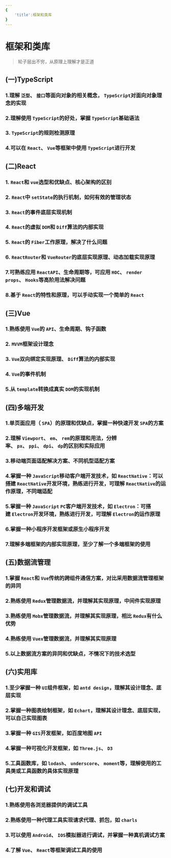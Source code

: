 ```yaml
---
{
    'title':框架和类库
}
---
```

# 框架和类库
> 轮子层出不穷，从原理上理解才是正道

<a name="2I6ph"></a>
## (一)TypeScript
<a name="7Eq4D"></a>
### 1.理解 `泛型`、 `接口`等面向对象的相关概念， `TypeScript`对面向对象理念的实现<br />
<a name="SYfjK"></a>
### 2.理解使用 `TypeScript`的好处，掌握 `TypeScript`基础语法<br />
<a name="Mo85I"></a>
### 3. `TypeScript`的规则检测原理<br />
<a name="Dwg2A"></a>
### 4.可以在 `React`、 `Vue`等框架中使用 `TypeScript`进行开发<br />
<a name="r1jcx"></a>
## (二)React
<a name="nsWlE"></a>
### 1. `React`和 `vue`选型和优缺点、核心架构的区别<br />
<a name="m9aGr"></a>
### 2. `React`中 `setState`的执行机制，如何有效的管理状态<br />
<a name="I8xMs"></a>
### 3. `React`的事件底层实现机制<br />
<a name="QbwnE"></a>
### 4. `React`的虚拟 `DOM`和 `Diff`算法的内部实现<br />
<a name="Kiszr"></a>
### 5. `React`的 `Fiber`工作原理，解决了什么问题<br />
<a name="zoUOv"></a>
### 6. `ReactRouter`和 `VueRouter`的底层实现原理、动态加载实现原理<br />
<a name="lPgLc"></a>
### 7.可熟练应用 `ReactAPI`、生命周期等，可应用 `HOC`、 `render props`、 `Hooks`等高阶用法解决问题<br />
<a name="WzyQN"></a>
### 8.基于 `React`的特性和原理，可以手动实现一个简单的 `React`<br />
<a name="85Vix"></a>
## (三)Vue
<a name="yD7kz"></a>
### 1.熟练使用 `Vue`的 `API`、生命周期、钩子函数<br />
<a name="Nc8bo"></a>
### 2. `MVVM`框架设计理念<br />
<a name="MzPs9"></a>
### 3. `Vue`双向绑定实现原理、 `Diff`算法的内部实现<br />
<a name="vgXEZ"></a>
### 4. `Vue`的事件机制<br />
<a name="AMCfD"></a>
### 5.从 `template`转换成真实 `DOM`的实现机制<br />
<a name="mPF2s"></a>
## (四)多端开发
<a name="a0VH8"></a>
### 1.单页面应用（ `SPA`）的原理和优缺点，掌握一种快速开发 `SPA`的方案<br />
<a name="bogRq"></a>
### 2.理解 `Viewport`、 `em`、 `rem`的原理和用法，分辨率、 `px`、 `ppi`、 `dpi`、 `dp`的区别和实际应用<br />
<a name="HyC8l"></a>
### 3.移动端页面适配解决方案、不同机型适配方案<br />
<a name="spR8J"></a>
### 4.掌握一种 `JavaScript`移动客户端开发技术，如 `ReactNative`：可以搭建 `ReactNative`开发环境，熟练进行开发，可理解 `ReactNative`的运作原理，不同端适配<br />
<a name="1QTJu"></a>
### 5.掌握一种 `JavaScript` `PC`客户端开发技术，如 `Electron`：可搭建 `Electron`开发环境，熟练进行开发，可理解 `Electron`的运作原理<br />
<a name="clnQO"></a>
### 6.掌握一种小程序开发框架或原生小程序开发<br />
<a name="9UOcF"></a>
### 7.理解多端框架的内部实现原理，至少了解一个多端框架的使用<br />
<a name="Iqr8T"></a>
## (五)数据流管理
<a name="LuyCC"></a>
### 1.掌握 `React`和 `Vue`传统的跨组件通信方案，对比采用数据流管理框架的异同<br />
<a name="CDwhg"></a>
### 2.熟练使用 `Redux`管理数据流，并理解其实现原理，中间件实现原理<br />
<a name="u80bt"></a>
### 3.熟练使用 `Mobx`管理数据流，并理解其实现原理，相比 `Redux`有什么优势<br />
<a name="QhRlS"></a>
### 4.熟练使用 `Vuex`管理数据流，并理解其实现原理<br />
<a name="WpF2T"></a>
### 5.以上数据流方案的异同和优缺点，不情况下的技术选型<br />
<a name="V8z99"></a>
## (六)实用库
<a name="CfvPp"></a>
### 1.至少掌握一种 `UI`组件框架，如 `antd design`，理解其设计理念、底层实现<br />
<a name="agoLu"></a>
### 2.掌握一种图表绘制框架，如 `Echart`，理解其设计理念、底层实现，可以自己实现图表<br />
<a name="O0PeK"></a>
### 3.掌握一种 `GIS`开发框架，如百度地图 `API`<br />
<a name="ZcEVM"></a>
### 4.掌握一种可视化开发框架，如 `Three.js`、 `D3`<br />
<a name="CTK0l"></a>
### 5.工具函数库，如 `lodash`、 `underscore`、 `moment`等，理解使用的工具类或工具函数的具体实现原理<br />
<a name="ydjYo"></a>
## (七)开发和调试
<a name="cWr2p"></a>
### 1.熟练使用各浏览器提供的调试工具<br />
<a name="ZWSsT"></a>
### 2.熟练使用一种代理工具实现请求代理、抓包，如 `charls`<br />
<a name="YMLWr"></a>
### 3.可以使用 `Android`、 `IOS`模拟器进行调试，并掌握一种真机调试方案<br />
<a name="RFAud"></a>
### 4.了解 `Vue`、 `React`等框架调试工具的使用<br />
<a name="hivYl"></a>